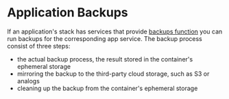 # Application Backups

If an application's stack has services that provide [backups function](../services/index.md#backups) you can run backups for the corresponding app service. The backup process consist of three steps: 

- the actual backup process, the result stored in the container's ephemeral storage
- mirroring the backup to the third-party cloud storage, such as S3 or analogs
- cleaning up the backup from the container's ephemeral storage
